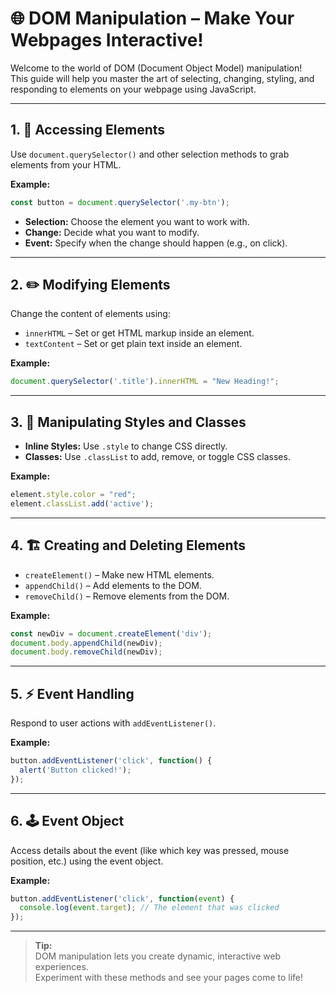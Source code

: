 # 🌐 DOM Manipulation – Make Your Webpages Interactive!

Welcome to the world of DOM (Document Object Model) manipulation!  
This guide will help you master the art of selecting, changing, styling, and responding to elements on your webpage using JavaScript.

---

## 1. 🎯 Accessing Elements

Use `document.querySelector()` and other selection methods to grab elements from your HTML.

**Example:**
```js
const button = document.querySelector('.my-btn');
```
- **Selection:** Choose the element you want to work with.
- **Change:** Decide what you want to modify.
- **Event:** Specify when the change should happen (e.g., on click).

---

## 2. ✏️ Modifying Elements

Change the content of elements using:
- `innerHTML` – Set or get HTML markup inside an element.
- `textContent` – Set or get plain text inside an element.

**Example:**
```js
document.querySelector('.title').innerHTML = "New Heading!";
```

---

## 3. 🎨 Manipulating Styles and Classes

- **Inline Styles:** Use `.style` to change CSS directly.
- **Classes:** Use `.classList` to add, remove, or toggle CSS classes.

**Example:**
```js
element.style.color = "red";
element.classList.add('active');
```

---

## 4. 🏗️ Creating and Deleting Elements

- `createElement()` – Make new HTML elements.
- `appendChild()` – Add elements to the DOM.
- `removeChild()` – Remove elements from the DOM.

**Example:**
```js
const newDiv = document.createElement('div');
document.body.appendChild(newDiv);
document.body.removeChild(newDiv);
```

---

## 5. ⚡ Event Handling

Respond to user actions with `addEventListener()`.

**Example:**
```js
button.addEventListener('click', function() {
  alert('Button clicked!');
});
```

---

## 6. 🕹️ Event Object

Access details about the event (like which key was pressed, mouse position, etc.) using the event object.

**Example:**
```js
button.addEventListener('click', function(event) {
  console.log(event.target); // The element that was clicked
});
```

---

> **Tip:**  
> DOM manipulation lets you create dynamic, interactive web experiences.  
> Experiment with these methods and see your pages come to life!